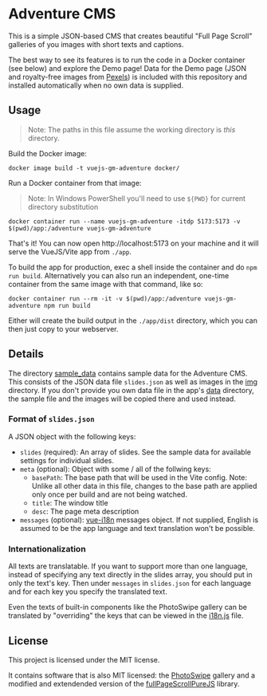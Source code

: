 # Adventure CMS

This is a simple JSON-based CMS that creates beautiful "Full Page Scroll" galleries of you images with short texts and captions.

The best way to see its features is to run the code in a Docker container (see below) and explore the Demo page! Data for the Demo page (JSON and royalty-free images from [Pexels](https://www.pexels.com/)) is included with this repository and installed automatically when no own data is supplied.


## Usage

> Note: The paths in this file assume the working directory is *this* directory.

Build the Docker image:
```
docker image build -t vuejs-gm-adventure docker/
```


Run a Docker container from that image:

> Note: In Windows PowerShell you'll need to use `${PWD}` for current directory substitution

```
docker container run --name vuejs-gm-adventure -itdp 5173:5173 -v $(pwd)/app:/adventure vuejs-gm-adventure
```


That's it! You can now open http://localhost:5173 on your machine and it will serve the VueJS/Vite app from `./app`.

To build the app for production, exec a shell inside the container and do `npm run build`. Alternatively you can also run an independent, one-time container from the same image with that command, like so:

```
docker container run --rm -it -v $(pwd)/app:/adventure vuejs-gm-adventure npm run build
```

Either will create the build output in the `./app/dist` directory, which you can then just copy to your webserver.


## Details

The directory [sample_data](./app/sample_data/) contains sample data for the Adventure CMS. This consists of the JSON data file `slides.json` as well as images in the [img](./app/sample_data/img/) directory. If you don't provide you own data file in the app's [data](./app/src/assets/data/) directory, the sample file and the images will be copied there and used instead.

### Format of `slides.json`
A JSON object with the following keys:
* `slides` (required): An array of slides. See the sample data for available settings for individual slides.
* `meta` (optional): Object with some / all of the follwing keys:
    * `basePath`: The base path that will be used in the Vite config. Note: Unlike all other data in this file, changes to the base path are applied only once per build and are not being watched.
    * `title`: The window title
    * `desc`: The page meta description
* `messages` (optional): [vue-i18n](https://vue-i18n.intlify.dev/guide/essentials/syntax.html) messages object. If not supplied, English is assumed to be the app language and text translation won't be possible.

### Internationalization
All texts are translatable. If you want to support more than one language, instead of specifying any text directly in the slides array, you should put in only the text's key. Then under `messages` in `slides.json` for each language and for each key you specify the translated text.

Even the texts of built-in components like the PhotoSwipe gallery can be translated by "overriding" the keys that can be viewed in the [i18n.js](./app/src/i18n.js) file.


## License

This project is licensed under the MIT license.

It contains software that is also MIT licensed: the [PhotoSwipe](https://github.com/dimsemenov/PhotoSwipe) gallery and a modified and extendended version of the [fullPageScrollPureJS](https://github.com/amendoa/fullPageScrollPureJS) library.